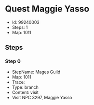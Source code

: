 # Quest Maggie Yasso

- Id: 99240003
- Steps: 1
- Map: 1011

## Steps

### Step 0
- StepName:  Mages Guild
- Map:  1011
- Trace:  
- Type:  branch
- Content:  visit
- Visit NPC 3297, Maggie Yasso



